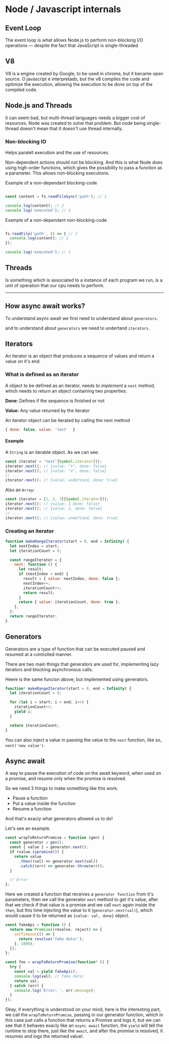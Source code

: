 # Node / Javascript internals

## Event Loop
The event loop is what allows Node.js to perform non-blocking I/O operations — despite the fact that JavaScript is single-threaded

##  V8
V8 is a engine created by Google, to be used in chrome, but it became open source.
O javascript é interpretado, but the v8 compiles the code and optimize the execution, allowing the execution to be done on top of the compiled code.

## Node.js and Threads
it can seem bad, but multi-thread languages needs a bigger cost of resources. Node was created to solve that problem.
But node being single-thread doesn't mean that it doesn't use thread internally.


### Non-blocking IO
Helps paralell execution and the use of resources.

Non-dependent actions should not be blocking. And this is what Node does using high-order functions, which gives the possibility to pass a function as a parameter. This allows non-blocking executions.

Example of a non-dependant blocking-code
```js

const content = fs.readFileSync('path'); // 1

console.log(content); // 2
console.log('executed'); // 3

```
Example of a non-dependant non-blocking-code
```js

fs.readFile('path', () => { // 1
  console.log(content); // 2
});

console.log('executed'); // 1

```

## Threads
Is something which is associated to a instance of each program we run, is a unit of operation that our cpu needs to perform.

---
## How async await works?

To understand async await we first need to understand about `generators`.

and to understand about `generators` we need to undertand `iterators`.

## Iterators

An iterator is an object that produces a sequence of values and return a value on it's end.

### What is defined as an iterator

A object to be defined as an iterator, needs to _implement_ a `next` method, which needs to return an object containing two properties:

**Done:** Defines if the sequence is finished or not

**Value:** Any value returned by the iterator

An iteretor object can be iterated by calling the next method

```js
{ done: false, value: 'test'  }
```

#### Example

A `String` is an iterable object. As we can see:

```js
const iterator = 'test'[Symbol.iterator]();
iterator.next(); // {value: "t", done: false}
iterator.next(); // {value: "e", done: false}
// ...
iterator.next(); // {value: undefined, done: true}
```

Also an `Array`:

```js
const iterator = [1, 2, 3][Symbol.iterator]();
iterator.next(); // {value: 1 done: false}
iterator.next(); // {value: 2, done: false}
// ...
iterator.next(); // {value: undefined, done: true}
```

### Creating an iterator

```js
function makeRangeIterator(start = 0, end = Infinity) {
  let nextIndex = start;
  let iterationCount = 0;

  const rangeIterator = {
    next: function () {
      let result;
      if (nextIndex < end) {
        result = { value: nextIndex, done: false };
        nextIndex++;
        iterationCount++;
        return result;
      }
      return { value: iterationCount, done: true };
    },
  };
  return rangeIterator;
}
```

## Generators

Generators are a type of function that can be executed paused and resumed at a controlled manner.

There are two main things that generators are used for, implementing lazy iterators and blocking asynchronous calls.

Heere is the same funcion above, but implemented using generators.

```js
function* makeRangeIterator(start = 0, end = Infinity) {
  let iterationCount = 0;

  for (let i = start; i < end; i++) {
    iterationCount++;
    yield i;
  }

  return iterationCount;
}
```

You can also inject a value in passing the value to the `next` function, like so, `next('new value')`.

## Async await

A way to pause the execution of code on the await keyword, when used on a promise, and resume only when the promise is resolved.

So we need 3 things to make something like this work.

- Pause a function
- Put a value inside the function
- Resume a function

And that's exacly what generators allowed us to do!

Let's see an example.

```js
const wrapToReturnPromise = function (gen) {
  const generator = gen();
  const { value } = generator.next();
  if (value.ispromise()) {
    return value
      .then((val) => generator.next(val))
      .catch((err) => generator.throw(err));
  }

  // Error
};
```

Here we created a function that receives a `generator function` from it's parameters, then we call the generator `next` method to get it's value, after that we check if that value is a promise and we call `next` again inside the `then`, but this time injecting the value to it (`generator.next(val)`), which would cause it to be returned as `{value: val, done}` object.


```js
const fakeApi = function () {
  return new Promise((resolve, reject) => {
    setTimeout(() => {
      return resolve('fake data!');
    }, 1000);
  });
};

const foo = wrapToReturnPromise(function* () {
  try {
    const val = yield fakeApi();
    console.log(val); // fake data!
    return val;
  } catch (err) {
    console.log('Error: ', err.message);
  }
});
```
Okay, if everything is understood on your mind, here is the interesting part, we call the `wrapToReturnPromise`, passing in our generator function, which in this case just calls a function that returns a Promise and logs it, but we can see that it behaves exacly like an `async await` function, the `yield` will tell the runtime to stop there, just like the `await`, and after the promise is resolved, it resumes and logs the returned value!.